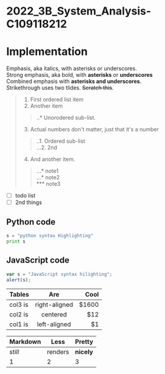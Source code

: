 # 2022_3B_System_Analysis-C109118212
# Implementation

Emphasis, aka italics, with asterisks or underscores.  
Strong emphasis, aka bold, with **asterisks** or __underscores__  
Combined emphasis with __**asterisks and underscores**__.  
Strikethrough uses two tlides. ~~Scratch this~~.  

>1. First ordered list item  
>2. Another item  
>>..* Unorodered sub-list.  
>3. Actual numbers don't matter, just that it's a number  
>> ..1. Ordered sub-list  
>> ...2. 2nd  
>4. And another item.  
>>...* note1  
>>...* note2  
>> *** note3  

- [ ] todo list
- [ ] 2nd things
## Python code
```python
s = "python syntax Highlighting"
print s
```
## JavaScript code
```js
var s = "JavaScript syntax hilighting";
alert(s);
```
| Tables | Are | Cool |
|:-------|:---:|-----:|
|col3 is|right-aligned|$1600|
|col2 is|centered|$12|
|col1 is|left-aligned|$1|

| **Markdown** | **Less** | **Pretty** |
---|---|--- 
*still*| renders | **nicely**
1 | 2 | 3
